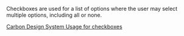 Checkboxes are used for a list of options where the user may select multiple options, including all or none.

[Carbon Design System Usage for checkboxes](https://next.carbondesignsystem.com/components/checkbox)